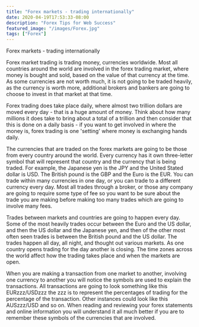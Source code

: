 ```yaml
---
title: "Forex markets - trading internationally"
date: 2020-04-19T17:53:33-08:00
description: "Forex Tips for Web Success"
featured_image: "/images/Forex.jpg"
tags: ["Forex"]
---
```


Forex markets - trading internationally 

Forex market trading is trading money, currencies worldwide. Most all countries around the world are involved in the forex trading market, where money is bought and sold, based on the value of that currency at the time. As some currencies are not worth much, it is not going to be traded heavily, as the currency is worth more, additional brokers and bankers are going to choose to invest in that market at that time. 

Forex trading does take place daily, where almost two trillion dollars are moved every day - that is a huge amount of money. Think about how many millions it does take to bring about a total of a trillion and then consider that this is done on a daily basis - if you want to get involved in where the money is, forex trading is one 'setting' where money is exchanging hands daily. 

The currencies that are traded on the forex markets are going to be those from every country around the world. Every currency has it own three-letter symbol that will represent that country and the currency that is being traded. For example, the Japanese yen is the JPY and the United Stated dollar is USD. The British pound is the GBP and the Euro is the EUR. You can trade within many currencies in one day, or you can trade to a different currency every day. Most all trades through a broker, or those any company are going to require some type of fee so you want to be sure about the trade you are making before making too many trades which are going to involve many fees. 

Trades between markets and countries are going to happen every day. Some of the most heavily trades occur between the Euro and the US dollar, and then the US dollar and the Japanese yen, and then of the other most often seen trades is between the British pound and the US dollar. The trades happen all day, all night, and thought out various markets. As one country opens trading for the day another is closing. The time zones across the world affect how the trading takes place and when the markets are open. 

When you are making a transaction from one market to another, involving one currency to another you will notice the symbols are used to explain the transactions.  All transactions are going to look something like this EURzzz/USDzzz the zzz is to represent the percentages of trading for the percentage of the transaction. Other instances could look like this AUSzzz/USD and so on. When reading and reviewing your forex statements and online information you will understand it all much better if you are to remember these symbols of the currencies that are involved.

